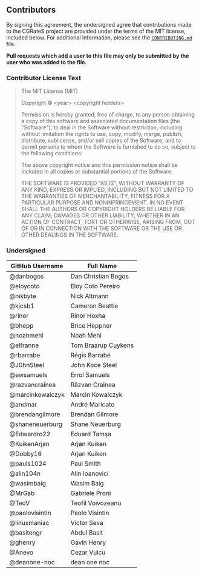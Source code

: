 ## Contributors

By signing this agreement, the undersigned agree that contributions made to the CGRateS
project are provided under the terms of the MIT license, included below. For additional
information, please see the [`CONTRIBUTING.md`](CONTRIBUTING.md) file.

**Pull requests which add a user to this file may only be submitted by the user who was added to the file.**

### Contributor License Text

> The MIT License (MIT)
>
> Copyright &copy; &lt;year&gt; &lt;copyright holders&gt;
>
> Permission is hereby granted, free of charge, to any person obtaining a copy
> of this software and associated documentation files (the "Software"), to deal
> in the Software without restriction, including without limitation the rights
> to use, copy, modify, merge, publish, distribute, sublicense, and/or sell
> copies of the Software, and to permit persons to whom the Software is
> furnished to do so, subject to the following conditions:
>
> The above copyright notice and this permission notice shall be included in
> all copies or substantial portions of the Software.
>
> THE SOFTWARE IS PROVIDED "AS IS", WITHOUT WARRANTY OF ANY KIND, EXPRESS OR
> IMPLIED, INCLUDING BUT NOT LIMITED TO THE WARRANTIES OF MERCHANTABILITY,
> FITNESS FOR A PARTICULAR PURPOSE AND NONINFRINGEMENT. IN NO EVENT SHALL THE
> AUTHORS OR COPYRIGHT HOLDERS BE LIABLE FOR ANY CLAIM, DAMAGES OR OTHER
> LIABILITY, WHETHER IN AN ACTION OF CONTRACT, TORT OR OTHERWISE, ARISING FROM,
> OUT OF OR IN CONNECTION WITH THE SOFTWARE OR THE USE OR OTHER DEALINGS IN
> THE SOFTWARE.

### Undersigned

| GitHub Username | Full Name |
| --------------- | --------- |
| @danbogos | Dan Christian Bogos |
| @eloycoto | Eloy Coto Pereiro |
| @nikbyte  | Nick Altmann |
| @kjcsb1   | Cameron Beattie |
| @rinor    | Rinor Hoxha |
| @bhepp    | Brice Heppner |
| @noahmehl | Noah Mehl |
| @elfranne | Tom Braarup Cuykens |
| @rbarrabe | Régis Barrabé |
| @J0hnSteel | John Koce Steel |
| @ewsamuels | Errol Samuels |
| @razvancrainea | Răzvan Crainea |
| @marcinkowalczyk | Marcin Kowalczyk |
| @andmar | André Maricato |
| @brendangilmore | Brendan Gilmore |
| @shaneneuerburg | Shane Neuerburg |
| @Edwardro22 | Eduard Tamşa |
| @KuikenArjan | Arjan Kuiken |
| @Dobby16 | Arjan Kuiken |
| @pauls1024 | Paul Smith |
| @alin104n | Alin Ioanovici |
| @wasimbaig | Wasim Baig |
| @MrGab | Gabriele Proni |
| @TeoV | Teofil Voivozeanu |
| @paolovisintin | Paolo Visintin |
| @linuxmaniac | Victor Seva |
| @basitengr | Abdul Basit |
| @ghenry | Gavin Henry |
| @Anevo | Cezar Vulcu |
| @deanone-noc | dean one noc |

<!-- to sign, include a single line above this comment containing the following text:
| @username | First Last |
-->
